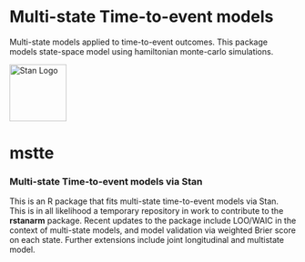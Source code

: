 # Multi-state Time-to-event models
Multi-state models applied to time-to-event outcomes. This package models state-space model using hamiltonian monte-carlo simulations.

[<img src="https://raw.githubusercontent.com/stan-dev/logos/master/logo_tm.png" width=100 alt="Stan Logo"/>](http://mc-stan.org)

# mstte

### Multi-state Time-to-event models via Stan

This is an R package that fits multi-state time-to-event models via Stan. This is in all likelihood a temporary repository in work to contribute to the **rstanarm** package. Recent updates to the package include LOO/WAIC in the context of multi-state models, and model validation via weighted Brier score on each state.
Further extensions include joint longitudinal and multistate model.
